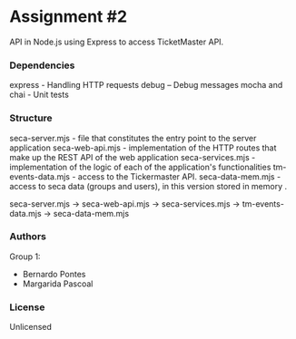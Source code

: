 # Assignment #2

API in Node.js using Express to access TicketMaster API.

### Dependencies

express - Handling HTTP requests
debug – Debug messages
mocha and chai - Unit tests

### Structure

seca-server.mjs - file that constitutes the entry point to the server application
seca-web-api.mjs - implementation of the HTTP routes that make up the REST API of the web application
seca-services.mjs - implementation of the logic of each of the application's functionalities
tm-events-data.mjs - access to the Tickermaster API.
seca-data-mem.mjs - access to seca data (groups and users), in this version stored in memory .

seca-server.mjs -> seca-web-api.mjs -> seca-services.mjs -> tm-events-data.mjs
-> seca-data-mem.mjs

### Authors

Group 1: 
- Bernardo Pontes 
- Margarida Pascoal

### License
Unlicensed